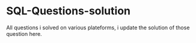 # SQL-Questions-solution
All questions i solved on various plateforms, i update the solution of those question here.
